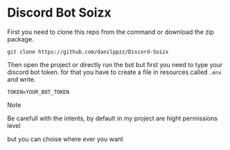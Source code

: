# Discord Bot Soizx

First you need to clone this repo from the command or download the zip package.
```
git clone https://github.com/danilppzz/Discord-Soizx
```
Then open the project or directly run the bot but first you need to type your discord bot token. for that you have to create a file in resources called ` .env ` and write.
```env
TOKEN=YOUR_BOT_TOKEN
```
> [!NOTE]
> Be carefull with the intents, by default in my project are hight permissions level
> 
> but you can choise where ever you want
